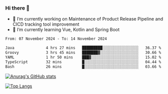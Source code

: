 ### Hi there 👋

- 🔭 I’m currently working on Maintenance of Product Release Pipeline and CICD tracking tool improvement
- 🌱 I’m currently learning Vue, Kotlin and Spring Boot

<!--START_SECTION:waka-->

```txt
From: 07 November 2024 - To: 14 November 2024

Java              4 hrs 27 mins   █████████░░░░░░░░░░░░░░░░   36.37 %
Groovy            3 hrs 45 mins   ███████▓░░░░░░░░░░░░░░░░░   30.66 %
YAML              1 hr 50 mins    ███▓░░░░░░░░░░░░░░░░░░░░░   15.02 %
TypeScript        32 mins         █░░░░░░░░░░░░░░░░░░░░░░░░   04.44 %
Bash              26 mins         █░░░░░░░░░░░░░░░░░░░░░░░░   03.66 %
```

<!--END_SECTION:waka-->

[![Anurag's GitHub stats](https://github-readme-stats.vercel.app/api?username=yunhao981&show_icons=true&theme=solarized-dark)](https://github.com/anuraghazra/github-readme-stats)

[![Top Langs](https://github-readme-stats.vercel.app/api/top-langs/?username=yunhao981&theme=solarized-dark&layout=compact)](https://github.com/anuraghazra/github-readme-stats)

<!--
**yunhao981/yunhao981** is a ✨ _special_ ✨ repository because its `README.md` (this file) appears on your GitHub profile.

Here are some ideas to get you started:

- 🔭 I’m currently working on Maintenance of Release Pipeline and CICD tracking tool improvement
- 🌱 I’m currently learning Vue, Kotlin and Spring Boot
- 👯 I’m looking to collaborate on ...
- 🤔 I’m looking for help with ...
- 💬 Ask me about ...
- 📫 How to reach me: ...
- 😄 Pronouns: ...
- ⚡ Fun fact: ...
-->


